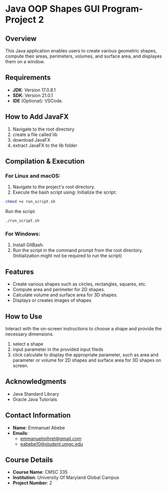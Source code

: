 # Java OOP Shapes GUI Program- Project 2

## Overview
This Java application enables users to create various geometric shapes, compute their areas, perimeters, volumes, and surface area, and displayes them on a window.

## Requirements
- **JDK**: Version 17.0.8.1
- **SDK**: Version 21.0.1
- **IDE** (Optional): VSCode.

## How to Add JavaFX
1. Navigate to the root directory
2. create a file called lib
3. download JavaFX
4. extract JavaFX to the lib folder

## Compilation & Execution
### For Linux and macOS:
1. Navigate to the project's root directory.
2. Execute the bash script using:
Initialize the script:
```bash
chmod +x run_script.sh
```
Run the script:
```bash
./run_script.sh 
```
### For Windows:
1. Install GitBash.
2. Run the script in the command prompt from the root directory. (Initialization might not be required to run the script)

## Features
- Create various shapes such as circles, rectangles, squares, etc.
- Compute area and perimeter for 2D shapes.
- Calculate volume and surface area for 3D shapes.
- Displays or creates images of shapes

## How to Use
Interact with the on-screen instructions to choose a shape and provide the necessary dimensions.
1. select a shape
2. input parameter in the provided input fileds
3. click calculate to display the appropriate parameter, such as area and parameter or volume for 2D shapes and surface area for 3D shapes on screen.

## Acknowledgments
- Java Standard Library
- Oracle Java Tutorials

## Contact Information
- **Name**: Emmanuel Abebe
- **Emails**:
  - emmanuelmihret@gmail.com
  - eabebe10@student.umgc.edu

## Course Details
- **Course Name**: CMSC 335
- **Institution**: University Of Maryland Global Campus
- **Project Number**: 2
